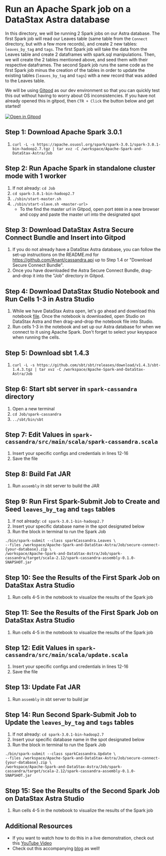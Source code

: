 # Run an Apache Spark job on a DataStax Astra database

In this directory, we will be running 2 Spark jobs on our Astra database. The first Spark job will read our Leaves table (same table from the `Connect` directory, but with a few more records), and create 2 new tables: `leaves_by_tag` and `tags`. The first Spark job will take the data from the Leaves table and create 2 dataframes with spark.sql manipulations. Then, we will create the 2 tables mentioned above, and seed them with their respective dataframes. The second Spark job runs the same code as the first Spark job minus the creation of the tables in order to update the existing tables (`leaves_by_tag` and `tags`) with a new record that was added to the Leaves table.

We will be using [Gitpod](https://www.gitpod.io/) as our dev environment so that you can quickly test this out without having to worry about OS inconsistencies. If you have not already opened this in gitpod, then `CTR + Click` the button below and get started! <br></br>
[![Open in Gitpod](https://gitpod.io/button/open-in-gitpod.svg)](https://gitpod.io/#https://github.com/adp8ke/Apache-Spark-and-DataStax-Astra)

## Step 1: Download Apache Spark 3.0.1
1. `curl -L -s https://apache.osuosl.org/spark/spark-3.0.1/spark-3.0.1-bin-hadoop2.7.tgz | tar xvz -C /workspace/Apache-Spark-and-DataStax-Astra/Job`

## Step 2: Run Apache Spark in standalone cluster mode with 1 worker
1. If not already: `cd Job`
2. `cd spark-3.0.1-bin-hadoop2.7`
3. `./sbin/start-master.sh`
4. `./sbin/start-slave.sh <master-url>`
    - To the find the master url in Gitpod, open port `8080` in a new browser and copy and paste the master url into the designated spot

## Step 3: Download DataStax Astra Secure Connect Bundle and Insert into Gitpod
1. If you do not already have a DataStax Astra database, you can follow the set-up instructions on the README.md for https://github.com/Anant/cassandra.api up to Step 1.4 or "Download Secure Connect Bundle".
2. Once you have downloaded the Astra Secure Connect Bundle, drag-and-drop it into the "Job" directory in Gitpod.
  
## Step 4: Download DataStax Studio Notebook and Run Cells 1-3 in Astra Studio
1. While we have DataStax Astra open, let's go ahead and download this notebook [file](). Once the notebook is downloaded, open Studio on DataStax Astra and then drag-and-drop the notebook file into Studio.
2. Run cells 1-3 in the notebook and set up our Astra database for when we connect to it using Apache Spark. Don't forget to select your keyspace when running the cells.

## Step 5: Download sbt 1.4.3
1. `curl -L -s https://github.com/sbt/sbt/releases/download/v1.4.3/sbt-1.4.3.tgz | tar xvz -C /workspace/Apache-Spark-and-DataStax-Astra/Job`

## Step 6: Start sbt server in `spark-cassandra` directory
1. Open a new terminal
2. `cd Job/spark-cassandra`
3. `../sbt/bin/sbt`

## Step 7: Edit Values in `spark-cassandra/src/main/scala/spark-cassandra.scala`
1. Insert your specific configs and credentials in lines 12-16
2. Save the file

## Step 8: Build Fat JAR
1. Run `assembly` in sbt server to build the JAR
 
## Step 9: Run First Spark-Submit Job to Create and Seed `leaves_by_tag` and `tags` tables
1. If not already: `cd spark-3.0.1-bin-hadoop2.7`
2. Insert your specific database name in the spot designated below
3. Run the block in terminal to run the Spark Job
~~~
./bin/spark-submit --class sparkCassandra.Leaves \
--files /workspace/Apache-Spark-and-DataStax-Astra/Job/secure-connect-{your-database}.zip \
/workspace/Apache-Spark-and-DataStax-Astra/Job/spark-cassandra/target/scala-2.12/spark-cassandra-assembly-0.1.0-SNAPSHOT.jar
~~~

## Step 10: See the Results of the First Spark Job on DataStax Astra Studio
1. Run cells 4-5 in the notebook to visualize the results of the Spark job

## Step 11: See the Results of the First Spark Job on DataStax Astra Studio
1. Run cells 4-5 in the notebook to visualize the results of the Spark job

## Step 12: Edit Values in `spark-cassandra/src/main/scala/update.scala`
1. Insert your specific configs and credentials in lines 12-16
2. Save the file

## Step 13: Update Fat JAR
1. Run `assembly` in sbt server to build jar
 
## Step 14: Run Second Spark-Submit Job to Update the `leaves_by_tag` and `tags` tables
1. If not already: `cd spark-3.0.1-bin-hadoop2.7`
2. Insert your specific database name in the spot designated below
3. Run the block in terminal to run the Spark Job
~~~
./bin/spark-submit --class sparkCassandra.Update \
--files /workspace/Apache-Spark-and-DataStax-Astra/Job/secure-connect-{your-database}.zip \
/workspace/Apache-Spark-and-DataStax-Astra/Job/spark-cassandra/target/scala-2.12/spark-cassandra-assembly-0.1.0-SNAPSHOT.jar
~~~

## Step 15: See the Results of the Second Spark Job on DataStax Astra Studio
1. Run cells 4-5 in the notebook to visualize the results of the Spark job

## Additional Resources

- If you want to watch how to do this in a live demonstration, check out this [YouTube Video]()
- Check out this accompanying [blog]() as well!
